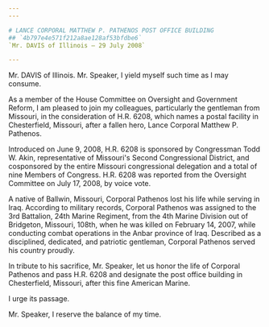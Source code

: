 ```yaml
---
---

# LANCE CORPORAL MATTHEW P. PATHENOS POST OFFICE BUILDING
## `4b797e4e571f212a8ae128af53bfdbe6`
`Mr. DAVIS of Illinois — 29 July 2008`

---
```



Mr. DAVIS of Illinois. Mr. Speaker, I yield myself such time as I may 
consume.

As a member of the House Committee on Oversight and Government 
Reform, I am pleased to join my colleagues, particularly the gentleman 
from Missouri, in the consideration of H.R. 6208, which names a postal 
facility in Chesterfield, Missouri, after a fallen hero, Lance Corporal 
Matthew P. Pathenos.

Introduced on June 9, 2008, H.R. 6208 is sponsored by Congressman 
Todd W. Akin, representative of Missouri's Second Congressional 
District, and cosponsored by the entire Missouri congressional 
delegation and a total of nine Members of Congress. H.R. 6208 was 
reported from the Oversight Committee on July 17, 2008, by voice vote.

A native of Ballwin, Missouri, Corporal Pathenos lost his life while 
serving in Iraq. According to military records, Corporal Pathenos was 
assigned to the 3rd Battalion, 24th Marine Regiment, from the 4th 
Marine Division out of Bridgeton, Missouri, 108th, when he was killed 
on February 14, 2007, while conducting combat operations in the Anbar 
province of Iraq. Described as a disciplined, dedicated, and patriotic 
gentleman, Corporal Pathenos served his country proudly.

In tribute to his sacrifice, Mr. Speaker, let us honor the life of 
Corporal Pathenos and pass H.R. 6208 and designate the post office 
building in Chesterfield, Missouri, after this fine American Marine.

I urge its passage.

Mr. Speaker, I reserve the balance of my time.